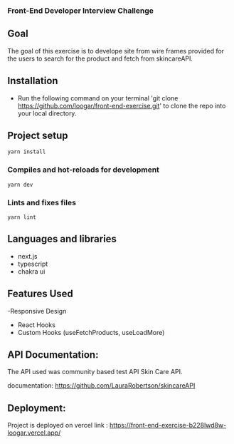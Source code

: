 ### Front-End Developer Interview Challenge


## Goal
The goal of this exercise is to develope site from wire frames provided for the users to search for the product
and fetch from skincareAPI. 


## Installation

- Run the following command on your terminal 'git clone https://github.com/loogar/front-end-exercise.git' to clone the repo into your local directory.
  
## Project setup
```
yarn install
```

### Compiles and hot-reloads for development
```
yarn dev
```

### Lints and fixes files
```
yarn lint
```

## Languages and libraries
- next.js
- typescript
- chakra ui

## Features Used

-Responsive Design
- React Hooks
- Custom  Hooks (useFetchProducts, useLoadMore)

## API Documentation:
The API  used  was community based test API Skin Care API.

documentation:  https://github.com/LauraRobertson/skincareAPI


## Deployment:
Project is deployed on vercel link : https://front-end-exercise-b228lwd8w-loogar.vercel.app/
